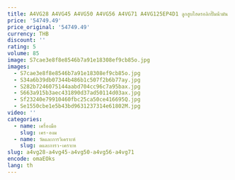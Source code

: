 ```yaml
---
title: A4VG28 A4VG45 A4VG50 A4VG56 A4VG71 A4VG125EP4D1 ลูกสูบไฮดรอลิกปั๊มน้ํามัน A4VG180EP4DT1/32L-NZD02N001EH-S
price: '54749.49'
price_original: '54749.49'
currency: THB
discount: ''
rating: 5
volume: 85
image: S7cae3e8f8e8546b7a91e18308ef9cb85o.jpg
images:
  - S7cae3e8f8e8546b7a91e18308ef9cb85o.jpg
  - S34a6b39db07344b486b1c507f2b6b77ay.jpg
  - S282b7246075144aabd704cc96c7a95bax.jpg
  - S663a915b3aec431890d37ad50114d03ax.jpg
  - Sf23240e79910460fbc25ca50ce416695Q.jpg
  - Se1550cbe1e5b43bd9631237314e61802M.jpg
video: ''
categories:
  - name: เครื่องมือ
    slug: เคร-องม
  - name: วัดและการวิเคราะห์
    slug: ดและการว-เคราะห
slug: a4vg28-a4vg45-a4vg50-a4vg56-a4vg71
encode: omaEOks
lang: th
---
```

  